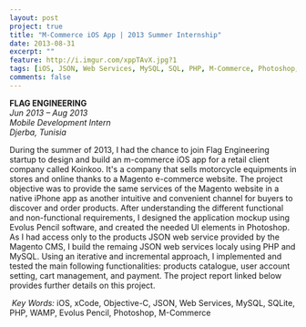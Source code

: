 ```yaml
---
layout: post
project: true
title: "M-Commerce iOS App | 2013 Summer Internship"
date: 2013-08-31
excerpt: ""
feature: http://i.imgur.com/xppTAvX.jpg?1
tags: [iOS, JSON, Web Services, MySQL, SQL, PHP, M-Commerce, Photoshop, Mobile]
comments: false
---
```


<a href="http://flag-engineering.com" target="_blank" style="text-decoration:none">__FLAG ENGINEERING__ </a><br/>
*Jun 2013 – Aug 2013*<br/>
*Mobile Development Intern*<br/>
*Djerba, Tunisia*<br/>

During the summer of 2013, I had the chance to join Flag Engineering startup to design and build an m-commerce iOS app for a retail client company called Koinkoo. It's a company that sells motorcycle equipments in stores and online thanks to a Magento e-commerce website. The project objective was to provide the same services of the Magento website in a native iPhone app as another intuitive and convenient channel for buyers to discover and order products. After understanding the different functional and non-functional requirements, I designed the application mockup using Evolus Pencil software, and created the needed UI elements in Photoshop. As I had access only to the products JSON web service provided by the Magento CMS, I build the remaing JSON web services localy using PHP and MySQL. Using an iterative and incremental approach, I implemented and tested the main following functionalities: products catalogue, user account setting, cart management, and payment. The project report linked below provides further details on this project.<br/>

<i class="fa fa-key" aria-hidden="true"></i>&nbsp;*Key Words:* iOS, xCode, Objective-C, JSON, Web Services, MySQL, SQLite, PHP, WAMP, Evolus Pencil, Photoshop, M-Commerce<br/>





